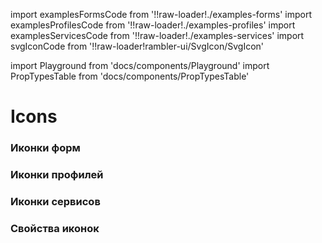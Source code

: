 import examplesFormsCode from '!!raw-loader!./examples-forms'
import examplesProfilesCode from '!!raw-loader!./examples-profiles'
import examplesServicesCode from '!!raw-loader!./examples-services'
import svgIconCode from '!!raw-loader!rambler-ui/SvgIcon/SvgIcon'

import Playground from 'docs/components/Playground'
import PropTypesTable from 'docs/components/PropTypesTable'

# Icons

### Иконки форм
<Playground code={examplesFormsCode} />

### Иконки профилей
<Playground code={examplesProfilesCode} />

### Иконки сервисов
<Playground code={examplesServicesCode} />

### Свойства иконок
<PropTypesTable code={svgIconCode} />
